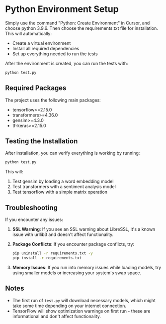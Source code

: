 # Python Environment Setup

Simply use the command "Python: Create Environment" in Cursor, and choose python 3.9.6. Then choose the requirements.txt file for installation.
This will automatically:

- Create a virtual environment
- Install all required dependencies
- Set up everything needed to run the tests

After the environment is created, you can run the tests with:

```bash
python test.py
```

## Required Packages

The project uses the following main packages:

- tensorflow>=2.15.0
- transformers>=4.36.0
- gensim>=4.3.0
- tf-keras>=2.15.0

## Testing the Installation

After installation, you can verify everything is working by running:

```bash
python test.py
```

This will:

1. Test gensim by loading a word embedding model
2. Test transformers with a sentiment analysis model
3. Test tensorflow with a simple matrix operation

## Troubleshooting

If you encounter any issues:

1. **SSL Warning**: If you see an SSL warning about LibreSSL, it's a known issue with urllib3 and doesn't affect functionality.

2. **Package Conflicts**: If you encounter package conflicts, try:

   ```bash
   pip uninstall -r requirements.txt -y
   pip install -r requirements.txt
   ```

3. **Memory Issues**: If you run into memory issues while loading models, try using smaller models or increasing your system's swap space.

## Notes

- The first run of `test.py` will download necessary models, which might take some time depending on your internet connection.
- TensorFlow will show optimization warnings on first run - these are informational and don't affect functionality.
